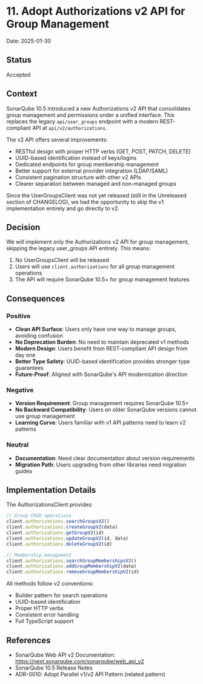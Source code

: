 # 11. Adopt Authorizations v2 API for Group Management

Date: 2025-01-30

## Status

Accepted

## Context

SonarQube 10.5 introduced a new Authorizations v2 API that consolidates group management and permissions under a unified interface. This replaces the legacy `api/user_groups` endpoint with a modern REST-compliant API at `api/v2/authorizations`.

The v2 API offers several improvements:
- RESTful design with proper HTTP verbs (GET, POST, PATCH, DELETE)
- UUID-based identification instead of keys/logins
- Dedicated endpoints for group membership management
- Better support for external provider integration (LDAP/SAML)
- Consistent pagination structure with other v2 APIs
- Clearer separation between managed and non-managed groups

Since the UserGroupsClient was not yet released (still in the Unreleased section of CHANGELOG), we had the opportunity to skip the v1 implementation entirely and go directly to v2.

## Decision

We will implement only the Authorizations v2 API for group management, skipping the legacy user_groups API entirely. This means:

1. No UserGroupsClient will be released
2. Users will use `client.authorizations` for all group management operations
3. The API will require SonarQube 10.5+ for group management features

## Consequences

### Positive

- **Clean API Surface**: Users only have one way to manage groups, avoiding confusion
- **No Deprecation Burden**: No need to maintain deprecated v1 methods
- **Modern Design**: Users benefit from REST-compliant API design from day one
- **Better Type Safety**: UUID-based identification provides stronger type guarantees
- **Future-Proof**: Aligned with SonarQube's API modernization direction

### Negative

- **Version Requirement**: Group management requires SonarQube 10.5+
- **No Backward Compatibility**: Users on older SonarQube versions cannot use group management
- **Learning Curve**: Users familiar with v1 API patterns need to learn v2 patterns

### Neutral

- **Documentation**: Need clear documentation about version requirements
- **Migration Path**: Users upgrading from other libraries need migration guides

## Implementation Details

The AuthorizationsClient provides:

```typescript
// Group CRUD operations
client.authorizations.searchGroupsV2()
client.authorizations.createGroupV2(data)
client.authorizations.getGroupV2(id)
client.authorizations.updateGroupV2(id, data)
client.authorizations.deleteGroupV2(id)

// Membership management
client.authorizations.searchGroupMembershipsV2()
client.authorizations.addGroupMembershipV2(data)
client.authorizations.removeGroupMembershipV2(id)
```

All methods follow v2 conventions:
- Builder pattern for search operations
- UUID-based identification
- Proper HTTP verbs
- Consistent error handling
- Full TypeScript support

## References

- SonarQube Web API v2 Documentation: https://next.sonarqube.com/sonarqube/web_api_v2
- SonarQube 10.5 Release Notes
- ADR-0010: Adopt Parallel v1/v2 API Pattern (related pattern)